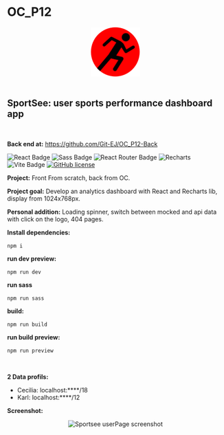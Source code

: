 <h1>OC_P12</h1>

<div align='center'>

 <img src="./src/assets/logos/logo.svg" alt="Argent bank Logo" title="Argent bank Logo" width="115" height="115" />

</div><br>

<h2>SportSee: user sports performance dashboard app </h2><br>

<strong>Back end at:</strong> https://github.com/Git-EJ/OC_P12-Back
<br>


![React Badge](https://img.shields.io/badge/React-61DAFB?logo=react&logoColor=000&style=flat)
![Sass Badge](https://img.shields.io/badge/Sass-C69?logo=sass&logoColor=fff&style=flat)
![React Router Badge](https://img.shields.io/badge/React%20Router-CA4245?logo=reactrouter&logoColor=fff&style=flat)
![Recharts](https://img.shields.io/badge/%3CRecharts_%2F%3E-22B5BF)
![Vite Badge](https://img.shields.io/badge/Vite-646CFF?logo=vite&logoColor=fff&style=flat)
[![GitHub license](https://img.shields.io/github/license/Naereen/StrapDown.js.svg)](https://github.com/Naereen/StrapDown.js/blob/master/LICENSE)

<strong>Project:</strong> Front From scratch, back from OC. 

<strong>Project goal:</strong> Develop an analytics dashboard with React and Recharts lib, display from 1024x768px.

<strong>Personal addition:</strong> Loading spinner, switch between mocked and api data with click on the logo, 404 pages.



<strong>Install dependencies:</strong>

```
npm i
```

<strong>run dev preview:</strong>

```
npm run dev
```

<strong>run sass</strong>

```
npm run sass
```

<strong>build:</strong>
```
npm run build
```

<strong>run build preview:</strong>
```
npm run preview
```
<br>


<strong>2 Data profils:</strong>
  - Cecilia: localhost:****/18
  - Karl: localhost:****/12


<strong>Screenshot:</strong>

<div align='center'>

 <img src="./src/assets/screenshot/screenshot_sportsee-userPage.pngg" alt="Sportsee userPage screenshot" title="Sportsee userPage screenshot" width="auto" height="auto"/>
 
</div>
